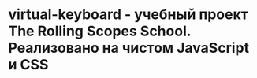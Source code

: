 # virtual-keyboard - учебный проект The Rolling Scopes School. Реализовано на чистом JavaScript и CSS
